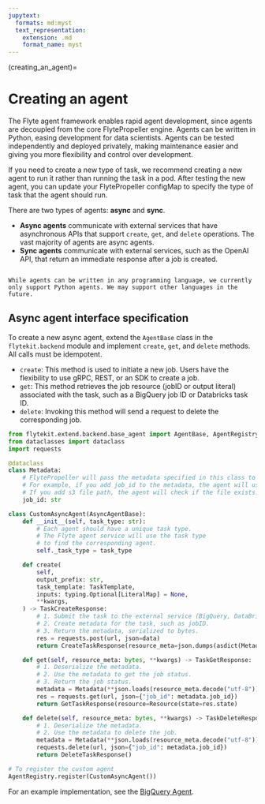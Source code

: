 ```yaml
---
jupytext:
  formats: md:myst
  text_representation:
    extension: .md
    format_name: myst
---
```


(creating_an_agent)=
# Creating an agent

The Flyte agent framework enables rapid agent development, since agents are decoupled from the core FlytePropeller engine. Agents can be written in Python, easing development for data scientists. Agents can be tested independently and deployed privately, making maintenance easier and giving you more flexibility and control over development.

If you need to create a new type of task, we recommend creating a new agent to run it rather than running the task in a pod. After testing the new agent, you can update your FlytePropeller configMap to specify the type of task that the agent should run.

There are two types of agents: **async** and **sync**.
* **Async agents** communicate with external services that have asynchronous APIs that support `create`, `get`, and `delete` operations. The vast majority of agents are async agents.
* **Sync agents** communicate with external services, such as the OpenAI API, that return an immediate response after a job is created.

```{note}

While agents can be written in any programming language, we currently only support Python agents. We may support other languages in the future.

```

## Async agent interface specification

To create a new async agent, extend the `AgentBase` class in the `flytekit.backend` module and implement `create`, `get`, and `delete` methods. All calls must be idempotent.

- `create`: This method is used to initiate a new job. Users have the flexibility to use gRPC, REST, or an SDK to create a job.
- `get`: This method retrieves the job resource (jobID or output literal) associated with the task, such as a BigQuery job ID or Databricks task ID.
- `delete`: Invoking this method will send a request to delete the corresponding job.

```python
from flytekit.extend.backend.base_agent import AgentBase, AgentRegistry
from dataclasses import dataclass
import requests

@dataclass
class Metadata:
    # FlytePropeller will pass the metadata specified in this class to the agent.
    # For example, if you add job_id to the metadata, the agent will use the job_id to get the job status.
    # If you add s3 file path, the agent will check if the file exists.
    job_id: str

class CustomAsyncAgent(AsyncAgentBase):
    def __init__(self, task_type: str):
        # Each agent should have a unique task type.
        # The Flyte agent service will use the task type
        # to find the corresponding agent.
        self._task_type = task_type

    def create(
        self,
        output_prefix: str,
        task_template: TaskTemplate,
        inputs: typing.Optional[LiteralMap] = None,
        **kwargs,
    ) -> TaskCreateResponse:
        # 1. Submit the task to the external service (BigQuery, DataBricks, etc.)
        # 2. Create metadata for the task, such as jobID.
        # 3. Return the metadata, serialized to bytes.
        res = requests.post(url, json=data)
        return CreateTaskResponse(resource_meta=json.dumps(asdict(Metadata(job_id=str(res.job_id)))).encode("utf-8"))

    def get(self, resource_meta: bytes, **kwargs) -> TaskGetResponse:
        # 1. Deserialize the metadata.
        # 2. Use the metadata to get the job status.
        # 3. Return the job status.
        metadata = Metadata(**json.loads(resource_meta.decode("utf-8")))
        res = requests.get(url, json={"job_id": metadata.job_id})
        return GetTaskResponse(resource=Resource(state=res.state)

    def delete(self, resource_meta: bytes, **kwargs) -> TaskDeleteResponse:
        # 1. Deserialize the metadata.
        # 2. Use the metadata to delete the job.
        metadata = Metadata(**json.loads(resource_meta.decode("utf-8")))
        requests.delete(url, json={"job_id": metadata.job_id})
        return DeleteTaskResponse()

# To register the custom agent
AgentRegistry.register(CustomAsyncAgent())
```

For an example implementation, see the [BigQuery Agent](https://github.com/flyteorg/flytekit/blob/master/plugins/flytekit-bigquery/flytekitplugins/bigquery/agent.py#L43).
